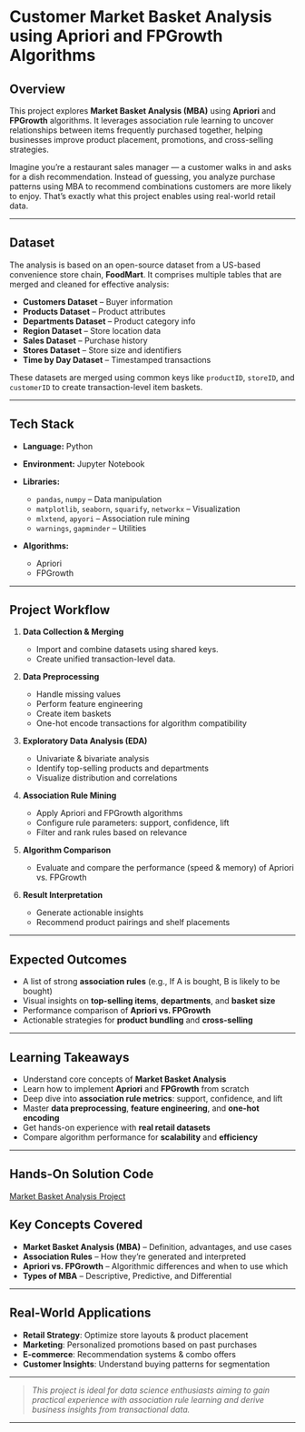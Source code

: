 # Customer Market Basket Analysis using Apriori and FPGrowth Algorithms

## Overview

This project explores **Market Basket Analysis (MBA)** using **Apriori** and **FPGrowth** algorithms. It leverages association rule learning to uncover relationships between items frequently purchased together, helping businesses improve product placement, promotions, and cross-selling strategies.

Imagine you’re a restaurant sales manager — a customer walks in and asks for a dish recommendation. Instead of guessing, you analyze purchase patterns using MBA to recommend combinations customers are more likely to enjoy. That’s exactly what this project enables using real-world retail data.

---

## Dataset

The analysis is based on an open-source dataset from a US-based convenience store chain, **FoodMart**. It comprises multiple tables that are merged and cleaned for effective analysis:

- **Customers Dataset** – Buyer information
- **Products Dataset** – Product attributes
- **Departments Dataset** – Product category info
- **Region Dataset** – Store location data
- **Sales Dataset** – Purchase history
- **Stores Dataset** – Store size and identifiers
- **Time by Day Dataset** – Timestamped transactions

These datasets are merged using common keys like `productID`, `storeID`, and `customerID` to create transaction-level item baskets.

---

## Tech Stack

- **Language:** Python  
- **Environment:** Jupyter Notebook  
- **Libraries:**  
  - `pandas`, `numpy` – Data manipulation  
  - `matplotlib`, `seaborn`, `squarify`, `networkx` – Visualization  
  - `mlxtend`, `apyori` – Association rule mining  
  - `warnings`, `gapminder` – Utilities  

- **Algorithms:**  
  - Apriori  
  - FPGrowth  

---

## Project Workflow

1. **Data Collection & Merging**
   - Import and combine datasets using shared keys.
   - Create unified transaction-level data.

2. **Data Preprocessing**
   - Handle missing values
   - Perform feature engineering
   - Create item baskets
   - One-hot encode transactions for algorithm compatibility

3. **Exploratory Data Analysis (EDA)**
   - Univariate & bivariate analysis
   - Identify top-selling products and departments
   - Visualize distribution and correlations

4. **Association Rule Mining**
   - Apply Apriori and FPGrowth algorithms
   - Configure rule parameters: support, confidence, lift
   - Filter and rank rules based on relevance

5. **Algorithm Comparison**
   - Evaluate and compare the performance (speed & memory) of Apriori vs. FPGrowth

6. **Result Interpretation**
   - Generate actionable insights
   - Recommend product pairings and shelf placements

---

## Expected Outcomes

- A list of strong **association rules** (e.g., If A is bought, B is likely to be bought)
- Visual insights on **top-selling items**, **departments**, and **basket size**
- Performance comparison of **Apriori vs. FPGrowth**
- Actionable strategies for **product bundling** and **cross-selling**

---

## Learning Takeaways

- Understand core concepts of **Market Basket Analysis**  
- Learn how to implement **Apriori** and **FPGrowth** from scratch  
- Deep dive into **association rule metrics**: support, confidence, and lift  
- Master **data preprocessing**, **feature engineering**, and **one-hot encoding**  
- Get hands-on experience with **real retail datasets**  
- Compare algorithm performance for **scalability** and **efficiency**

---

## Hands-On Solution Code

[Market Basket Analysis Project
](https://www.projectpro.io/project-use-case/market-basket-analysis-apriori-fpgrowth)


## Key Concepts Covered

- **Market Basket Analysis (MBA)** – Definition, advantages, and use cases
- **Association Rules** – How they’re generated and interpreted
- **Apriori vs. FPGrowth** – Algorithmic differences and when to use which
- **Types of MBA** – Descriptive, Predictive, and Differential

---

## Real-World Applications

- **Retail Strategy**: Optimize store layouts & product placement  
- **Marketing**: Personalized promotions based on past purchases  
- **E-commerce**: Recommendation systems & combo offers  
- **Customer Insights**: Understand buying patterns for segmentation

---

> *This project is ideal for data science enthusiasts aiming to gain practical experience with association rule learning and derive business insights from transactional data.*

---

